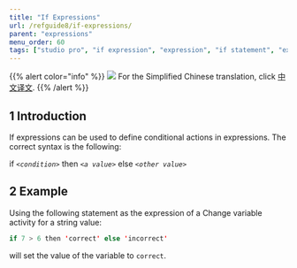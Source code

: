 ```yaml
---
title: "If Expressions"
url: /refguide8/if-expressions/
parent: "expressions"
menu_order: 60
tags: ["studio pro", "if expression", "expression", "if statement", "expressions"]
---
```


{{% alert color="info" %}}
<img src="/attachments/china.png" class="d-inline-block" /> For the Simplified Chinese translation, click [中文译文](https://cdn.mendix.tencent-cloud.com/documentation/refguide8/if-expressions.pdf).
{{% /alert %}}

## 1 Introduction

If expressions can be used to define conditional actions in expressions. The correct syntax is the following:

if _`<condition>`_ then _`<a value>`_ else _`<other value>`_

## 2 Example

Using the following statement as the expression of a Change variable activity for a string value:

```java
if 7 > 6 then 'correct' else 'incorrect'
```

will set the value of the variable to `correct`.
